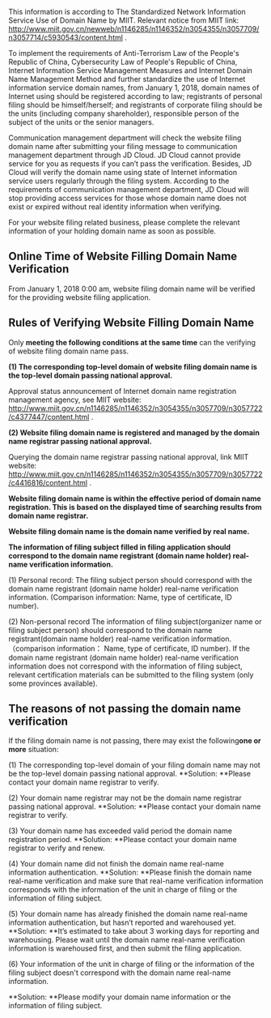 This information is according to The Standardized Network Information Service Use of Domain Name by MIIT. Relevant notice from MIIT link: <http://www.miit.gov.cn/newweb/n1146285/n1146352/n3054355/n3057709/n3057714/c5930543/content.html> .

To implement the requirements of Anti-Terrorism Law of the People's Republic of China, Cybersecurity Law of People's Republic of China, Internet Information Service Management Measures and Internet Domain Name Management Method and further standardize the use of Internet information service domain names, from January 1, 2018, domain names of Internet using should be registered according to law; registrants of personal filing should be himself/herself; and registrants of corporate filing should be the units (including company shareholder), responsible person of the subject of the units or the senior managers.

Communication management department will check the website filing domain name after submitting your filing message to communication management department through JD Cloud. JD Cloud cannot provide service for you as requests if you can’t pass the verification. Besides, JD Cloud will verify the domain name using state of Internet information service users regularly through the filing system. According to the requirements of communication management department, JD Cloud will stop providing access services for those whose domain name does not exist or expired without real identity information when verifying.

For your website filing related business, please complete the relevant information of your holding domain name as soon as possible.

## Online Time of Website Filling Domain Name Verification

From January 1, 2018 0:00 am, website filing domain name will be verified for the providing website filing application.

## Rules of Verifying Website Filling Domain Name

Only **meeting the following conditions at the same time** can the verifying of website filing domain name pass.

**(1) The corresponding top-level domain of website filing domain name is the top-level domain passing national approval.**

Approval status announcement of Internet domain name registration management agency, see MIIT website: <http://www.miit.gov.cn/n1146285/n1146352/n3054355/n3057709/n3057722/c4377447/content.html> .

**(2) Website filing domain name is registered and managed by the domain name registrar passing national approval.**

Querying the domain name registrar passing national approval, link MIIT website: <http://www.miit.gov.cn/n1146285/n1146352/n3054355/n3057709/n3057722/c4416816/content.html> .

**Website filing domain name is within the effective period of domain name registration. This is based on the displayed time of searching results from domain name registrar.**

**Website filing domain name is the domain name verified by real name.**

**The information of filing subject filled in filing application should correspond to the domain name registrant (domain name holder) real-name verification information.**

(1) Personal record: The filing subject person should correspond with the domain name registrant (domain name holder) real-name verification information. (Comparison information: Name, type of certificate, ID number).

(2) Non-personal record The information of filing subject(organizer name or filing subject person) should correspond to the domain name registrant(domain name holder) real-name verification information.（comparison information： Name, type of certificate, ID number). If the domain name registrant (domain name holder) real-name verification information does not correspond with the information of filing subject, relevant certification materials can be submitted to the filing system (only some provinces available).

## The reasons of not passing the domain name verification

If the filing domain name is not passing, there may exist the following**one or more** situation:

(1) The corresponding top-level domain of your filing domain name may not be the top-level domain passing national approval.
**Solution: **Please contact your domain name registrar to verify.

(2) Your domain name registrar may not be the domain name registrar passing national approval.
**Solution: **Please contact your domain name registrar to verify.

(3) Your domain name has exceeded valid period the domain name registration period.
**Solution: **Please contact your domain name registrar to verify and renew.

(4) Your domain name did not finish the domain name real-name information authentication.
**Solution: **Please finish the domain name real-name verification and make sure that real-name verification information corresponds with the information of the unit in charge of filing or the information of filing subject.

(5) Your domain name has already finished the domain name real-name information authentication, but hasn’t reported and warehoused yet.
**Solution: **It’s estimated to take about 3 working days for reporting and warehousing. Please wait until the domain name real-name verification information is warehoused first, and then submit the filing application.

(6) Your information of the unit in charge of filing or the information of the filing subject doesn't correspond with the domain name real-name information.

**Solution: **Please modify your domain name information or the information of filing subject.